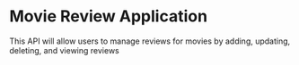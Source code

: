 # Movie Review Application

This API will allow users to manage reviews for movies by adding, updating, deleting, and viewing reviews
